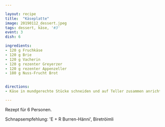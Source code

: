 ```yaml
---

layout: recipe
title:  "Käseplatte"
image: 20190112_dessert.jpeg
tags: dessert, käse, '#3'
event: 3
dish: 6

ingredients:
- 120 g Fruchkäse
- 120 g Brie
- 120 g Vacherin
- 120 g rezenter Greyerzer
- 120 g rezenter Appenzeller
- 180 g Nuss-Frucht Brot

 
directions:
- Käse in mundgerechte Stücke schneiden und auf Teller zusammen anrichten.

---
```


Rezept für 6 Personen.

Schnapsempfehlung: 'E + R Burren-Hänni', Biretröimli
